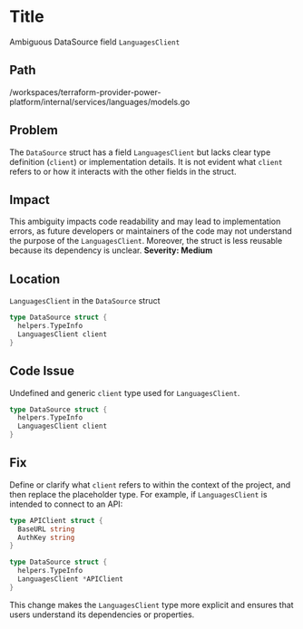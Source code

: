 # Title

Ambiguous DataSource field `LanguagesClient`

## Path

/workspaces/terraform-provider-power-platform/internal/services/languages/models.go

## Problem

The `DataSource` struct has a field `LanguagesClient` but lacks clear type definition (`client`) or implementation details. It is not evident what `client` refers to or how it interacts with the other fields in the struct.

## Impact

This ambiguity impacts code readability and may lead to implementation errors, as future developers or maintainers of the code may not understand the purpose of the `LanguagesClient`. Moreover, the struct is less reusable because its dependency is unclear. **Severity: Medium**

## Location

`LanguagesClient` in the `DataSource` struct

```go
type DataSource struct {
  helpers.TypeInfo
  LanguagesClient client
}
```

## Code Issue

Undefined and generic `client` type used for `LanguagesClient`.

```go
type DataSource struct {
  helpers.TypeInfo
  LanguagesClient client
}
```

## Fix

Define or clarify what `client` refers to within the context of the project, and then replace the placeholder type. For example, if `LanguagesClient` is intended to connect to an API:

```go
type APIClient struct {
  BaseURL string
  AuthKey string
}

type DataSource struct {
  helpers.TypeInfo
  LanguagesClient *APIClient
}
```

This change makes the `LanguagesClient` type more explicit and ensures that users understand its dependencies or properties.
